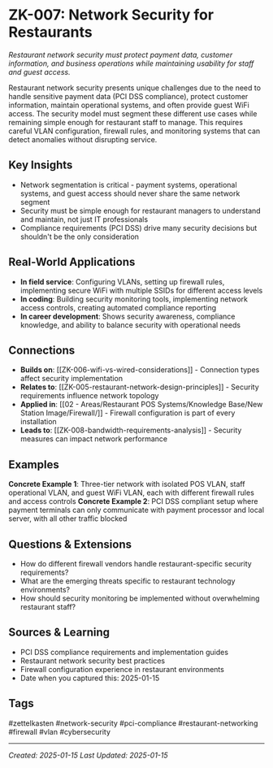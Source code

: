 # ZK-007: Network Security for Restaurants

*Restaurant network security must protect payment data, customer information, and business operations while maintaining usability for staff and guest access.*

Restaurant network security presents unique challenges due to the need to handle sensitive payment data (PCI DSS compliance), protect customer information, maintain operational systems, and often provide guest WiFi access. The security model must segment these different use cases while remaining simple enough for restaurant staff to manage. This requires careful VLAN configuration, firewall rules, and monitoring systems that can detect anomalies without disrupting service.

## Key Insights
- Network segmentation is critical - payment systems, operational systems, and guest access should never share the same network segment
- Security must be simple enough for restaurant managers to understand and maintain, not just IT professionals
- Compliance requirements (PCI DSS) drive many security decisions but shouldn't be the only consideration

## Real-World Applications
- **In field service**: Configuring VLANs, setting up firewall rules, implementing secure WiFi with multiple SSIDs for different access levels
- **In coding**: Building security monitoring tools, implementing network access controls, creating automated compliance reporting
- **In career development**: Shows security awareness, compliance knowledge, and ability to balance security with operational needs

## Connections
- **Builds on**: [[ZK-006-wifi-vs-wired-considerations]] - Connection types affect security implementation
- **Relates to**: [[ZK-005-restaurant-network-design-principles]] - Security requirements influence network topology
- **Applied in**: [[02 - Areas/Restaurant POS Systems/Knowledge Base/New Station Image/Firewall/]] - Firewall configuration is part of every installation
- **Leads to**: [[ZK-008-bandwidth-requirements-analysis]] - Security measures can impact network performance

## Examples
**Concrete Example 1**: Three-tier network with isolated POS VLAN, staff operational VLAN, and guest WiFi VLAN, each with different firewall rules and access controls
**Concrete Example 2**: PCI DSS compliant setup where payment terminals can only communicate with payment processor and local server, with all other traffic blocked

## Questions & Extensions
- How do different firewall vendors handle restaurant-specific security requirements?
- What are the emerging threats specific to restaurant technology environments?
- How should security monitoring be implemented without overwhelming restaurant staff?

## Sources & Learning
- PCI DSS compliance requirements and implementation guides
- Restaurant network security best practices
- Firewall configuration experience in restaurant environments
- Date when you captured this: 2025-01-15

## Tags
#zettelkasten #network-security #pci-compliance #restaurant-networking #firewall #vlan #cybersecurity

---
*Created: 2025-01-15*
*Last Updated: 2025-01-15*